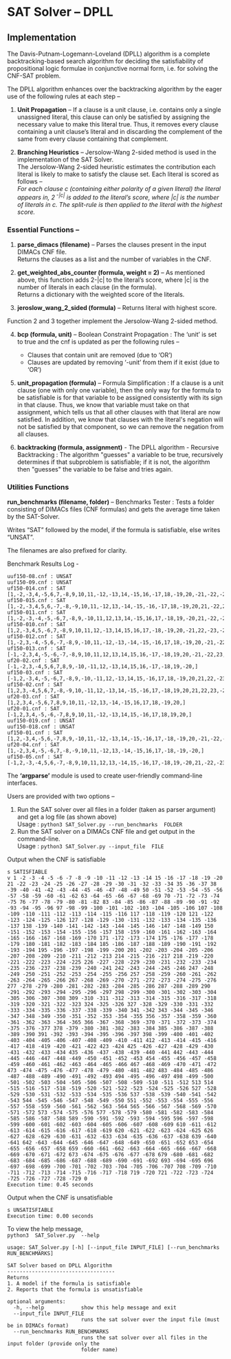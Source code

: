 # SAT Solver – DPLL


## Implementation

The Davis-Putnam-Logemann-Loveland (DPLL) algorithm is a complete backtracking-based search algorithm for deciding the satisfiability of propositional logic formulae in conjunctive normal form, i.e. for solving the CNF-SAT problem.

The DPLL algorithm enhances over the backtracking algorithm by the eager use of the following rules at each step –

1.	**Unit Propagation** – If a clause is a unit clause, i.e. contains only a single unassigned literal, this clause can only be satisfied by assigning the necessary value to make this literal true. Thus, it removes every clause containing a unit clause’s literal and in discarding the complement of the same from every clause containing that complement.

2.	**Branching Heuristics** – Jersolow-Wang 2-sided method is used in the implementation of the SAT Solver.<br/>
The Jersolow-Wang 2-sided heuristic estimates the contribution each literal is likely to make to satisfy the clause set. Each literal is scored as follows –
<br/>   *For each clause c (containing either polarity of a given literal) the literal appears in, 2<sup> -|c|</sup> is added to the literal’s score, where |c| is the number of literals in c. The split-rule is then applied to the literal with the highest score.*


### Essential Functions –

1.	**parse_dimacs (filename)** – Parses the clauses present in the input DIMACs CNF file.<br/>
Returns the clauses as a list and the number of variables in the CNF.

2.	**get_weighted_abs_counter (formula, weight = 2)** – As mentioned above, this function adds 2-|c| to the literal’s score, where |c| is the number of literals in each clause (in the formula). <br/>
Returns a dictionary with the weighted score of the literals.

3.	**jeroslow_wang_2_sided (formula)** – Returns literal with highest score.

Function 2 and 3 together implement the Jersolow-Wang 2-sided method.

4.	**bcp (formula, unit)** – Boolean Constraint Propagation : The ‘unit’ is set to true and the cnf is updated as per the following rules –
    -	Clauses that contain unit are removed (due to ‘OR’)
    - Clauses are updated by removing ‘-unit’ from them if it exist (due to ‘OR’)

5.	**unit_propagation (formula)** – Formula Simplification : If a clause is a unit clause (one with only one variable), then the only way for the formula to be satisfiable is for that variable to be assigned consistently with its sign in  that clause. Thus, we know that variable must take on that assignment, which tells us that all other clauses with that literal are now satisfied. In addition, we know that clauses with the literal's negation will not be satisfied by that component, so we can remove the negation from all clauses. 

6.	**backtracking (formula, assignment)** - The DPLL algorithm - Recursive Backtracking : The algorithm "guesses" a variable to be true, recursively determines if that subproblem is satisfiable; if it is not, the algorithm then "guesses" the variable to be false and tries again.


### Utilities Functions

**run_benchmarks (filename, folder)** – Benchmarks Tester : Tests a folder consisting of DIMACs files (CNF formulas) and gets the average time taken by the SAT-Solver.

Writes “SAT” followed by the model, if the formula is satisfiable, else writes “UNSAT”. 

The filenames are also prefixed for clarity.

Benchmark Results Log -
```
uuf150-08.cnf : UNSAT
uuf150-09.cnf : UNSAT
uf150-014.cnf : SAT  [1,-2,-3,4,-5,6,7,-8,9,10,11,-12,-13,14,-15,16,-17,18,-19,20,-21,-22,-23,24,-25,-26,-27,-28,29,-30,31,32,33,34,-35,-36,-37,38,-39,40,-41,42,43,44,-45,-46,47,48,-49,-50,51,52,-53,54,-55,56,57,58,-59,60,61,62,-63,64,65,66,-67,-68,69,70,71,-72,-73,-74,-75,76,-77,-78,-79,80,-81,-82,-83,-84,-85,-86,-87,-88,89,90,-91,-92,-93,-94,95,-96,97,-98,-99,-100,101,102,-103,104,105,106,-107,108,-109,-110,111,112,113,-114,115,-116,117,118,-119,120,-121,122,123,-124,-125,126,-127,128,-129,130,131,132,-133,134,135,136,137,138,139,140,141,142,-143,144,145,-146,-147,148,-149,150,]
uf150-015.cnf : SAT  [1,-2,-3,4,5,6,-7,-8,-9,10,11,-12,13,-14,-15,-16,-17,18,-19,20,21,-22,23,-24,25,26,27,-28,29,30,31,32,-33,-34,-35,-36,37,38,39,40,41,42,43,44,-45,46,-47,-48,49,-50,51,52,-53,-54,55,-56,57,58,59,60,61,-62,-63,-64,65,66,67,68,69,-70,71,-72,73,-74,-75,76,77,-78,79,-80,81,82,83,-84,-85,-86,-87,88,89,-90,91,92,93,-94,-95,96,-97,-98,-99,100,101,-102,103,104,-105,106,107,108,-109,-110,111,-112,113,114,-115,-116,117,118,-119,120,121,122,123,-124,-125,-126,-127,-128,-129,-130,131,-132,-133,134,135,136,-137,-138,-139,140,-141,-142,143,144,-145,146,-147,-148,149,150,]
uf150-011.cnf : SAT  [1,-2,-3,-4,-5,-6,7,-8,9,-10,11,12,13,14,-15,16,17,-18,19,-20,21,-22,-23,24,25,26,-27,28,-29,-30,-31,32,-33,-34,35,-36,37,38,39,-40,41,42,-43,44,45,-46,47,-48,49,50,-51,-52,-53,54,-55,56,-57,-58,59,-60,-61,-62,63,-64,65,-66,-67,68,69,-70,71,72,-73,74,75,-76,77,78,-79,80,-81,-82,-83,-84,-85,-86,-87,88,-89,90,-91,92,-93,94,-95,-96,97,-98,99,100,101,-102,-103,104,105,-106,-107,108,-109,-110,-111,-112,113,114,115,-116,117,-118,119,120,121,122,123,124,-125,-126,-127,128,129,-130,-131,132,133,134,135,-136,-137,-138,-139,140,-141,142,143,144,-145,-146,147,-148,-149,150,]
uf150-010.cnf : SAT  [1,2,-3,4,5,-6,7,-8,9,10,11,12,-13,14,15,16,17,-18,-19,20,-21,22,-23,-24,-25,26,-27,28,-29,-30,-31,32,33,34,-35,36,-37,-38,-39,40,41,42,43,-44,-45,46,47,-48,-49,-50,51,-52,53,-54,-55,56,-57,-58,-59,-60,-61,62,-63,64,65,66,-67,-68,-69,-70,-71,72,-73,74,75,-76,-77,-78,-79,80,-81,82,83,84,85,86,87,-88,89,-90,-91,92,-93,94,95,96,-97,-98,99,100,101,102,103,-104,-105,-106,-107,108,109,110,-111,112,113,114,-115,-116,117,118,119,120,121,122,123,124,125,126,127,-128,129,130,131,132,133,134,135,-136,137,138,-139,-140,141,142,143,144,145,146,-147,148,-149,150,]
uf150-012.cnf : SAT  [1,-2,3,-4,-5,6,-7,-8,9,-10,11,-12,-13,-14,-15,-16,17,18,-19,20,-21,-22,-23,-24,-25,-26,27,28,29,-30,31,32,-33,34,35,-36,37,38,-39,-40,41,42,43,-44,-45,46,-47,-48,-49,-50,-51,52,-53,54,-55,56,57,58,59,60,-61,-62,-63,-64,65,66,-67,68,-69,70,-71,72,73,-74,75,76,77,-78,-79,80,-81,82,-83,84,85,-86,-87,88,89,-90,-91,92,-93,-94,-95,96,97,-98,99,-100,-101,-102,-103,-104,-105,-106,107,108,109,110,-111,-112,113,-114,115,-116,117,118,119,120,-121,122,123,-124,125,126,-127,128,129,130,131,-132,-133,134,-135,-136,-137,138,139,-140,141,-142,-143,-144,145,-146,147,-148,149,-150,]
uf150-013.cnf : SAT  [-1,-2,3,4,-5,-6,-7,-8,9,10,11,12,13,14,15,16,-17,-18,19,20,-21,-22,23,-24,-25,-26,27,-28,29,-30,31,32,-33,34,35,36,-37,38,39,40,-41,-42,43,44,45,-46,-47,48,49,50,51,-52,-53,54,55,56,-57,-58,59,60,-61,-62,63,64,-65,66,-67,-68,69,70,71,-72,73,74,75,76,-77,78,79,80,81,-82,83,84,85,-86,-87,88,89,90,-91,-92,93,94,95,96,97,98,99,-100,101,102,103,104,105,-106,-107,-108,-109,-110,111,112,-113,114,115,116,-117,-118,-119,120,-121,-122,123,-124,125,-126,-127,128,-129,130,-131,132,-133,134,135,136,137,138,-139,140,141,142,143,-144,145,146,147,148,-149,-150,]
uf20-02.cnf : SAT  [-1,-2,3,-4,5,6,7,8,9,-10,-11,12,-13,14,15,16,-17,-18,19,-20,]
uf150-03.cnf : SAT  [-1,2,-3,4,-5,-6,7,-8,9,-10,-11,12,-13,14,15,-16,17,18,-19,20,21,22,-23,24,-25,26,-27,28,-29,30,31,32,33,34,-35,36,37,38,-39,-40,41,42,43,44,-45,-46,-47,-48,49,-50,51,52,-53,54,55,56,57,58,59,-60,61,62,63,64,-65,66,-67,68,69,70,71,72,-73,-74,-75,-76,77,-78,79,-80,-81,-82,-83,84,85,-86,87,-88,-89,90,-91,-92,93,-94,-95,96,97,98,99,-100,101,-102,-103,104,-105,-106,-107,108,109,-110,111,-112,113,114,115,-116,-117,-118,-119,120,-121,-122,123,124,125,-126,-127,-128,129,-130,131,132,133,-134,-135,-136,-137,138,139,-140,141,142,143,144,-145,146,147,-148,-149,-150,]
uf150-02.cnf : SAT  [1,2,3,-4,5,6,7,-8,-9,10,-11,12,-13,14,-15,-16,17,-18,19,20,21,22,23,-24,25,26,-27,28,-29,30,31,32,-33,34,35,36,-37,-38,39,40,41,42,43,44,45,46,47,48,49,-50,-51,52,53,54,-55,-56,57,58,59,60,61,62,-63,-64,-65,66,-67,-68,69,-70,71,-72,73,-74,75,-76,77,78,-79,-80,-81,-82,-83,84,85,86,-87,-88,89,90,91,92,93,94,-95,96,-97,-98,-99,100,101,-102,103,104,105,-106,107,108,109,110,111,-112,113,-114,-115,116,-117,-118,-119,-120,-121,-122,-123,124,-125,126,-127,-128,129,-130,-131,132,-133,-134,135,136,137,138,139,-140,141,-142,143,-144,-145,146,-147,-148,149,150,]
uf20-03.cnf : SAT  [1,2,3,4,-5,6,7,8,9,10,11,-12,13,-14,-15,16,17,18,-19,20,]
uf20-01.cnf : SAT  [-1,2,3,4,-5,-6,-7,8,9,10,11,-12,-13,14,15,-16,17,18,19,20,]
uuf150-019.cnf : UNSAT
uuf150-018.cnf : UNSAT
uf150-01.cnf : SAT  [1,2,-3,4,-5,6,-7,8,9,-10,11,-12,-13,14,-15,-16,17,-18,-19,20,-21,-22,-23,24,-25,26,27,-28,29,-30,31,32,33,34,-35,36,37,38,39,40,41,42,-43,44,45,-46,47,48,-49,-50,-51,52,-53,-54,-55,-56,57,58,59,60,61,-62,63,-64,-65,66,67,68,69,70,-71,-72,-73,-74,-75,76,-77,-78,79,80,-81,82,83,84,85,86,-87,88,-89,90,-91,92,93,94,95,-96,-97,98,99,-100,-101,102,103,-104,-105,106,-107,-108,109,110,111,-112,-113,114,-115,-116,-117,118,119,120,121,122,123,-124,-125,126,127,128,129,130,131,132,133,-134,135,136,137,138,139,-140,141,142,143,144,145,-146,147,148,-149,-150,]
uf20-04.cnf : SAT  [1,-2,3,4,-5,-6,7,-8,-9,10,11,-12,13,-14,-15,16,17,-18,-19,-20,]
uf150-05.cnf : SAT  [-1,2,-3,-4,5,6,-7,-8,9,10,11,12,13,-14,15,-16,17,-18,19,-20,21,-22,-23,24,25,-26,-27,28,-29,30,31,32,33,-34,-35,-36,37,-38,39,40,-41,42,43,-44,45,46,-47,-48,49,50,51,52,-53,54,55,-56,-57,-58,-59,60,61,-62,-63,-64,-65,66,67,-68,-69,70,71,72,73,-74,-75,-76,77,-78,79,80,81,-82,-83,84,85,86,-87,88,89,-90,-91,-92,-93,94,95,96,97,-98,99,-100,101,-102,103,-104,-105,-106,107,108,109,-110,-111,-112,113,114,-115,-116,117,118,119,-120,-121,-122,-123,-124,125,-126,-127,-128,-129,-130,-131,-132,-133,134,-135,-136,137,138,139,140,-141,-142,143,-144,145,146,-147,148,149,150,]
```


The **‘argparse’** module is used to create user-friendly command-line interfaces. 

Users are provided with two options –

1. Run the SAT solver over all files in a folder (taken as parser argument) and get a log file (as shown above)
<br/>Usage : `python3 SAT_Solver.py --run_benchmarks  FOLDER`
2. Run the SAT solver on a DIMACs CNF file and get output in the command-line.
<br/>Usage : `python3 SAT_Solver.py --input_file  FILE`

Output when the CNF is satisfiable
```
s SATISFIABLE
v 1 -2 -3 -4 -5 -6 -7 -8 -9 -10 -11 -12 -13 -14 15 -16 -17 -18 -19 -20 21 -22 -23 -24 -25 -26 -27 -28 -29 -30 -31 -32 -33 -34 35 -36 -37 38 -39 -40 -41 -42 -43 -44 -45 -46 -47 -48 -49 50 -51 -52 -53 -54 -55 -56 -57 -58 -59 -60 -61 -62 63 -64 -65 -66 -67 -68 -69 70 -71 -72 -73 -74 -75 76 -77 -78 -79 -80 -81 -82 83 -84 -85 -86 -87 -88 -89 -90 -91 -92 -93 -94 -95 -96 97 -98 -99 -100 -101 -102 -103 -104 -105 -106 107 -108 -109 -110 -111 -112 -113 -114 -115 -116 117 -118 -119 -120 121 -122 -123 -124 -125 -126 127 -128 -129 -130 -131 -132 -133 -134 -135 -136 -137 138 -139 -140 -141 -142 -143 -144 -145 -146 -147 -148 -149 150 -151 -152 -153 -154 -155 -156 -157 158 -159 -160 -161 -162 -163 -164 -165 -166 -167 -168 -169 -170 171 -172 -173 -174 175 -176 -177 -178 -179 -180 -181 -182 -183 -184 185 -186 -187 -188 -189 -190 -191 -192 -193 -194 195 -196 -197 -198 -199 -200 201 -202 -203 -204 -205 -206 -207 -208 -209 -210 -211 -212 -213 214 -215 -216 -217 218 -219 -220 -221 -222 -223 -224 -225 226 -227 -228 -229 -230 -231 -232 -233 -234 -235 -236 -237 -238 -239 -240 -241 242 -243 -244 -245 -246 247 -248 -249 -250 -251 -252 -253 -254 -255 -256 257 -258 -259 -260 -261 -262 -263 -264 -265 -266 267 -268 -269 -270 -271 -272 -273 -274 -275 -276 277 -278 -279 -280 -281 -282 -283 -284 -285 -286 287 -288 -289 290 -291 -292 -293 -294 -295 -296 -297 298 -299 -300 -301 -302 -303 -304 -305 -306 -307 -308 309 -310 -311 -312 -313 -314 -315 -316 -317 -318 -319 -320 -321 -322 -323 324 -325 -326 327 -328 -329 -330 -331 -332 -333 -334 -335 -336 -337 -338 -339 -340 341 -342 343 -344 -345 -346 -347 -348 -349 -350 -351 -352 -353 -354 -355 356 -357 -358 -359 -360 -361 -362 -363 -364 -365 366 -367 -368 -369 -370 -371 -372 -373 -374 -375 -376 -377 378 -379 -380 -381 -382 -383 -384 385 -386 -387 -388 -389 -390 391 -392 -393 -394 -395 -396 -397 398 -399 -400 -401 -402 -403 -404 -405 -406 -407 -408 -409 -410 -411 412 -413 -414 -415 -416 -417 -418 -419 -420 -421 -422 423 -424 425 -426 -427 -428 -429 -430 -431 -432 -433 -434 435 -436 -437 -438 -439 -440 -441 442 -443 -444 -445 -446 -447 -448 -449 -450 -451 -452 -453 454 -455 -456 -457 -458 -459 -460 -461 -462 -463 -464 -465 -466 467 -468 -469 -470 -471 -472 473 -474 -475 -476 -477 -478 -479 -480 -481 -482 483 -484 -485 -486 -487 -488 -489 -490 -491 -492 -493 494 -495 -496 -497 498 -499 -500 -501 -502 -503 -504 -505 -506 -507 -508 -509 -510 -511 -512 513 514 -515 -516 -517 -518 -519 -520 -521 -522 -523 -524 -525 -526 527 -528 -529 -530 -531 -532 -533 -534 -535 -536 537 -538 -539 -540 -541 -542 -543 544 -545 -546 -547 -548 -549 -550 551 -552 -553 -554 -555 -556 -557 -558 -559 -560 -561 -562 -563 -564 565 -566 -567 -568 -569 -570 -571 -572 573 -574 -575 -576 577 -578 -579 -580 -581 -582 -583 -584 -585 -586 -587 -588 589 -590 -591 -592 -593 -594 -595 596 -597 -598 -599 -600 -601 -602 -603 -604 -605 -606 -607 -608 -609 610 -611 -612 -613 -614 -615 -616 -617 -618 -619 620 -621 -622 -623 -624 -625 626 -627 -628 -629 -630 -631 -632 -633 -634 -635 -636 -637 -638 639 -640 -641 642 -643 -644 -645 -646 -647 -648 -649 -650 -651 -652 653 -654 -655 -656 -657 -658 659 -660 -661 -662 -663 -664 -665 -666 -667 -668 -669 -670 -671 -672 673 -674 -675 -676 -677 -678 679 -680 -681 -682 -683 -684 -685 -686 -687 -688 -689 -690 -691 -692 693 -694 -695 696 -697 -698 -699 -700 -701 -702 -703 -704 -705 -706 -707 708 -709 -710 -711 -712 -713 -714 -715 -716 -717 -718 719 -720 721 -722 -723 -724 -725 -726 -727 -728 -729 0
Execution time: 0.45 seconds
```

Output when the CNF is unsatisfiable
```
s UNSATISFIABLE
Execution time: 0.00 seconds
```


To view the help message,<br/>
`python3  SAT_Solver.py  --help`
```
usage: SAT_Solver.py [-h] [--input_file INPUT_FILE] [--run_benchmarks RUN_BENCHMARKS]

SAT Solver based on DPLL Algorithm
-----------------------------------
Returns
1. A model if the formula is satisfiable
2. Reports that the formula is unsatisfiable

optional arguments:
  -h, --help            show this help message and exit
  --input_file INPUT_FILE
                        runs the sat solver over the input file (must be in DIMACs format)
  --run_benchmarks RUN_BENCHMARKS
                        runs the sat solver over all files in the input folder (provide only the
                        folder name)
```
